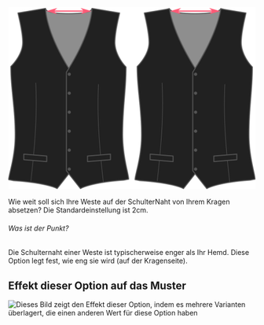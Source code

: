 ![Nackenauschnitt](neckinset.svg)

Wie weit soll sich Ihre Weste auf der SchulterNaht von Ihrem Kragen absetzen? Die Standardeinstellung ist 2cm.

<Note>

###### Was ist der Punkt?

Die Schulternaht einer Weste ist typischerweise enger als Ihr Hemd. Diese Option legt fest, wie eng sie wird (auf der Kragenseite).

</Note>

## Effekt dieser Option auf das Muster

![Dieses Bild zeigt den Effekt dieser Option, indem es mehrere Varianten überlagert, die einen anderen Wert für diese Option haben](wahid\_neckinset\_sample.svg "Effekt dieser Option auf das Muster")
